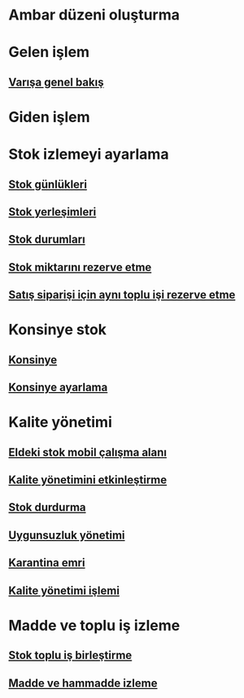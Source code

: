 # Ambar düzeni oluşturma
# Gelen işlem
## [Varışa genel bakış](arrival-overview.md)
# Giden işlem
# Stok izlemeyi ayarlama
## [Stok günlükleri](inventory-journals.md)
## [Stok yerleşimleri](inventory-locations.md)
## [Stok durumları](inventory-statuses.md)
## [Stok miktarını rezerve etme](reserve-inventory-quantities.md)
## [Satış siparişi için aynı toplu işi rezerve etme](../sales-marketing/reserve-same-batch-sales-order.md)
# Konsinye stok
## [Konsinye](consignment.md)
## [Konsinye ayarlama](set-up-consignment.md)
# Kalite yönetimi
## [Eldeki stok mobil çalışma alanı](inventory-on-hand-mobile-workspace.md)
## [Kalite yönetimini etkinleştirme](enable-quality-management.md)
## [Stok durdurma](inventory-blocking.md)
## [Uygunsuzluk yönetimi](enable-nonconformance-management.md)
## [Karantina emri](quarantine-orders.md)
## [Kalite yönetimi işlemi](quality-management-processes.md)
# Madde ve toplu iş izleme
## [Stok toplu iş birleştirme](merge-inventory-batches.md)
## [Madde ve hammadde izleme](trace-items-raw-materials-inventory-production-sales.md)

